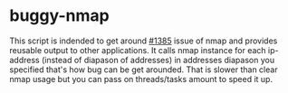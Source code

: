 # buggy-nmap

This script is indended to get around [#1385](https://github.com/nmap/nmap/issues/1385) issue of nmap and provides reusable output to other applications. It calls nmap 
instance for each ip-address (instead of diapason of addresses) in addresses diapason you specified that's how bug can be get arounded.
That is slower than clear nmap usage but you can pass on threads/tasks amount to speed it up.

